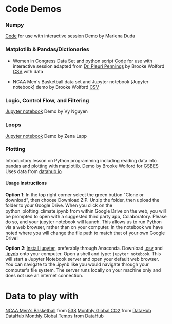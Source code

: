 # Code Demos

### Numpy
[Code](Numpy_Functions_Variables_Demo.py) for use with interactive session
Demo by Marlena Duda

### Matplotlib & Pandas/Dictionaries
* Women in Congress Data Set and python script
[Code](NumWomenCongress.py) for use with interactive session adapted from [Dr. Pleuri Pennings](https://github.com/pleunipennings/PlotNumWomenCongress) by Brooke Wolford
[CSV](WomenCongress.csv) with data


* NCAA Men's Basketball data set and Jupyter notebook
[Jupyter notebook] demo by Brooke Wolford
[CSV](historical-538-ncaa-tournament-model-results.csv)

### Logic, Control Flow, and Filtering
[Jupyter notebook](Demo_Logic_Control_Flow_and_Filtering.ipynb)
Demo by Vy Nguyen

### Loops
[Jupyter notebook](loops.ipynb)
Demo by Zena Lapp

### Plotting
Introductory lesson on Python programming including reading data into pandas and plotting with matplotlib.
Demo by Brooke Wolford for [GSBES](https://gsbescommunications.wixsite.com/gsbes)
Uses data from [datahub.io](https://datahub.io/collections/climate-change)

#### Usage instructions

**Option 1**: In the top right corner select the green button "Clone or download", then choose Download ZIP. Unzip the folder, then upload the folder to your Google Drive. When you click on the python_plotting_climate.ipynb from within Google Drive on the web, you will be prompted to open with a suggested third party app, Colaboratory. Please do so, and your jupyter notebook will launch. This allows us to run Python via a web browser, rather than on your computer. In the notebook we have noted where you will change the file path to match that of your own Google Drive!

**Option 2**: [Install jupyter](https://jupyter.org/install), preferably through Anaconda. Download [.csv](historical-538-ncaa-tournament-model-results.csv) and [.ipynb](python_plotting.ipynb) onto your computer. Open a shell and type: `jupyter notebook`. This will start a Jupyter Notebook server and open your default web browser. You can navigate to the .ipynb like you would navigate through your computer's file system. The server runs locally on your machine only and does not use an internet connection.

# Data to play with
[NCAA Men's Basketball](historical-538-ncaa-tournament-model-results.csv) from [538](https://github.com/fivethirtyeight/data/tree/master/historical-ncaa-forecasts)
[Monthly Global CO2](test) from [DataHub](https://datahub.io/collections/climate-change)
[DataHub Monthly Global Temps](test) from [DataHub](https://datahub.io/collections/climate-change)
